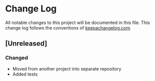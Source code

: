 # Change Log
All notable changes to this project will be documented in this file. This change log follows the conventions of [keepachangelog.com](http://keepachangelog.com/).

## [Unreleased]

### Changed
- Moved from another project into separate repository
- Added tests


[0.1.1]: https://github.com/michaelleachim/akronim/compare/0.1.0...HEAD
